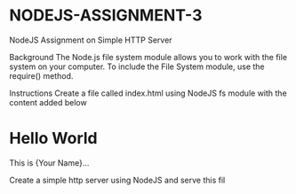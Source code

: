 # NODEJS-ASSIGNMENT-3
NodeJS Assignment on Simple HTTP Server


Background
The Node.js file system module allows you to work with the file system on your
computer.
To include the File System module, use the require() method.

Instructions
Create a file called index.html using NodeJS fs module with the content added below
<h1> Hello World </h1>
<p> This is {Your Name}... </p>
Create a simple http server using NodeJS and serve this fil
